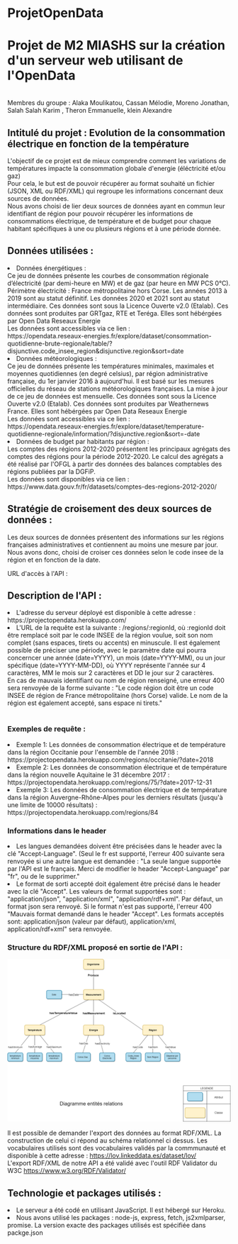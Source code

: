 # ProjetOpenData
<h1> Projet de M2 MIASHS sur la création d'un serveur web utilisant de l'OpenData </h1> <br>
Membres du groupe : Alaka Moulikatou, Cassan Mélodie, Moreno Jonathan, Salah Salah Karim , Theron Emmanuelle, klein Alexandre  <br>
<h2>Intitulé du projet : Evolution de la consommation électrique en fonction de la température </h2>
L'objectif de ce projet est de mieux comprendre comment les variations de températures impacte la consommation globale d'energie (éléctricité et/ou gaz) <br>
Pour cela, le but est de  pouvoir récupérer au format souhaité un fichier (JSON, XML ou RDF/XML) qui regroupe les informations concernant deux sources de données. <br>
Nous avons choisi de lier deux sources de données ayant en commun leur identifiant de région pour pouvoir récupérer les informations de consommations électrique, de température et de budget pour chaque habitant spécifiques à une ou plusieurs régions et à une période donnée.<br>
<h2> Données utilisées : </h2>
  <li> Données énergétiques : <br>
  Ce jeu de données présente les courbes de consommation régionale d’électricité (par demi-heure en MW) et de gaz (par heure en MW PCS 0°C).
Périmètre électricité : France métropolitaine hors Corse. Les années 2013 à 2019 sont au statut définitif. Les données 2020 et 2021 sont au statut intermédiaire.
  Ces données sont sous la Licence Ouverte v2.0 (Etalab).
  Ces données sont produites par GRTgaz, RTE et Teréga. Elles sont hébérgées par Open Data Reseaux Energie<br>
 Les données sont accessibles via ce lien : <br>
  <href> https://opendata.reseaux-energies.fr/explore/dataset/consommation-quotidienne-brute-regionale/table/?disjunctive.code_insee_region&disjunctive.region&sort=date </href>

</li>
  <li> Données météorologiques : <br>
  Ce jeu de données présente les températures minimales, maximales et moyennes quotidiennes (en degré celsius), par région administrative française, du 1er janvier 2016 à aujourd'hui. Il est basé sur les mesures officielles du réseau de stations météorologiques françaises. La mise à jour de ce jeu de données est mensuelle. 
  Ces données sont sous la Licence Ouverte v2.0 (Etalab).
  Ces données sont produites par Weathernews France. Elles sont hébérgées par Open Data Reseaux Energie<br>Les données sont accessibles via ce lien : <br>
  <href>https://opendata.reseaux-energies.fr/explore/dataset/temperature-quotidienne-regionale/information/?disjunctive.region&sort=-date</href> <br>

</li>
<li> Données de budget par habitants par région : <br>
  Les comptes des régions 2012-2020 présentent les principaux agrégats des comptes des régions pour la période 2012-2020. Le calcul des agrégats a été réalisé par l'OFGL à partir des données des balances comptables des régions publiées par la DGFiP.<br> Les données sont disponibles via ce lien : 
  <href>https://www.data.gouv.fr/fr/datasets/comptes-des-regions-2012-2020/</href>
  <h2> Stratégie de croisement des deux sources de données : </h2>
  Les deux sources de données présentent des informations sur les régions françaises administratives et contiennent  au moins une mesure par jour. Nous avons donc, choisi de croiser ces données selon le code insee de la région et en fonction de la date. <br>
  

URL d'accès à l'API : <br>
 <h2> Description de l'API : </h2>
  <li> L'adresse du serveur déployé est disponible à cette adresse : <href> https://projectopendata.herokuapp.com/ </href>
  
   <div>   
     <li>L'URL de la requête est la suivante : /regions/:regionId, où :regionId doit être remplacé soit par le code INSEE de la région voulue, soit son nom complet (sans espaces, tirets ou accents) en minuscule. Il est également possible de préciser une période, avec le paramètre date qui pourra concerncer une année (date=YYYY), un mois (date=YYYY-MM), ou un jour spécifique (date=YYYY-MM-DD), où YYYY représente l'année sur 4 caractères, MM le mois sur 2 caractères et DD le jour sur 2 caractères.<br>
  En cas de mauvais identifiant ou nom de région renseigné, une erreur 400 sera renvoyée de la forme suivante : "Le code région doit être un code INSEE de région de France métropolitaine (hors Corse) valide. Le nom de la région est également accepté, sans espace ni tirets."</li> <br>
</div>
  <h3> Exemples de requête : </h3>
  
</li>
</div>

<li> Exemple 1: Les données de consommation électrique et de température dans la région Occitanie pour l'ensemble de l'année 2018 : <br>
https://projectopendata.herokuapp.com/regions/occitanie/?date=2018
</li>
    
 <li> Exemple 2: Les données de consommation électrique et de température dans la région nouvelle Aquitaine le 31 décembre 2017 : <br>
 https://projectopendata.herokuapp.com/regions/75/?date=2017-12-31
 </li>
    
  <li> Exemple 3: Les données de consommation électrique et de température dans la région Auvergne-Rhône-Alpes pour les derniers résultats (jusqu'à une limite de 10000 résultats) : <br>
  https://projectopendata.herokuapp.com/regions/84
  </li>
<div>    
 <h3> Informations dans le header </h3>
 </div>   
 <li>Les langues demandées doivent être précisées dans le header avec la clé "Accept-Language". (Seul le fr est supporté, l'erreur 400 suivante sera renvoyée si une autre langue est demandée : "La seule langue supportée par l'API est le français. Merci de modifier le header "Accept-Language" par "fr", ou de le supprimer." </li>
 <div>   
     <li>Le format de sorti accepté doit également être précisé dans le header avec la clé "Accept". Les valeurs de format supportées sont : "application/json", "application/xml", "application/rdf+xml". Par défaut, un format json sera renvoyé. Si le format n'est pas supporté, l'erreur 400 "Mauvais format demandé dans le header "Accept". Les formats acceptés sont: application/json (valeur par défaut), application/xml, application/rdf+xml" sera renvoyée.
   <h3> Structure du RDF/XML proposé en sortie de l'API : </h3>
  
  ![Schéma](Schema_relationelle.png)
  
  Il est possible de demander l'export des données au format RDF/XML. La construction de celui ci répond au schéma relationnel ci dessus. Les vocabulaires utilisés sont des vocabulaires validés par la commmunauté et disponible à cette adresse : <href>https://lov.linkeddata.es/dataset/lov/</href> <br>
  L'export RDF/XML de notre API a été validé avec l'outil RDF Validator du W3C <href>https://www.w3.org/RDF/Validator/</href> <br>
  
  <h2> Technologie et packages utilisés : </h2>
  <li> Le serveur a été codé en utilisant JavaScript. Il est hébergé sur Heroku. </li>
  <li> Nous avons utilisé les packages : node-js, express, fetch, js2xmlparser, promise. La version exacte des packages utilisés est spécifiée dans packge.json

    
  
  
  
 
  
  
  
